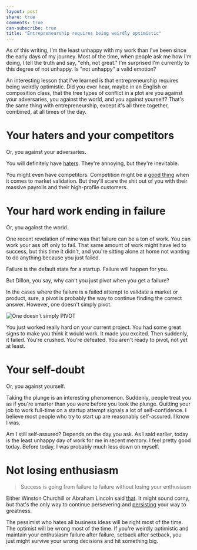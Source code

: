 ```yaml
---
layout: post
share: true
comments: true
can-subscribe: true
title: "Entrepreneurship requires being weirdly optimistic"
---
```


As of this writing, I'm the least unhappy with my work than I've been since the early days of my journey. Most of the time, when people ask me how I'm doing, I tell the truth and say, "ehh, not great." I'm surprised I'm currently to this degree of not unhappy. Is "not unhappy" a valid emotion?

An interesting lesson that I've learned is that entrepreneurship requires being weirdly optimistic. Did you ever hear, maybe in an English or composition class, that the tree types of conflict in a plot are you against your adversaries, you against the world, and you against yourself? That's the same thing with entrepreneurship, except it's all three together, combined, at all times of the day.

# Your haters and your competitors

Or, you against your adversaries.

You will definitely have <a href="http://www.dillonforrest.com/startup/all-about-haters/" target="_blank">haters</a>. They're annoying, but they're inevitable.

You might even have competitors. Competition might be a <a href="http://www.dillonforrest.com/startup/can-i-compete-with-an-existing-idea/" target="_blank">good thing</a> when it comes to market validation. But they'll scare the shit out of you with their massive payrolls and their high-profile customers.

# Your hard work ending in failure

Or, you against the world.

One recent revelation of mine was that failure can be a ton of work. You can work your ass off only to fail. That same amount of work might have led to success, but this time it didn't, and you're sitting alone at home not wanting to do anything because you just failed.

Failure is the default state for a startup. Failure will happen for you.

But Dillon, you say, why can't you just pivot when you get a failure?

In the cases where the failure is a failed attempt to validate a market or product, sure, a pivot is probably the way to continue finding the correct answer. However, one doesn't simply pivot.

<p class="center">
<img src="http://i.imgur.com/GRpUeN1.jpg" alt="One doesn't simply PIVOT" />
</p>

You just worked really hard on your current project. You had some great signs to make you think it would work. It made you excited. Then suddenly, it failed. You're crushed. You're defeated. You aren't ready to pivot, not yet at least.

# Your self-doubt

Or, you against yourself.

Taking the plunge is an interesting phenomenon. Suddenly, people treat you as if you're smarter than you were before you took the plunge. Quitting your job to work full-time on a startup attempt signals a lot of self-confidence. I believe most people who try to start up are reasonably self-assured. I know I was.

Am I still self-assured? Depends on the day you ask. As I said earlier, today is the least unhappy day of work for me in recent memory. I feel pretty good today. Before today, I was probably much less down on myself.

# Not losing enthusiasm

> Success is going from failure to failure without losing your enthusiasm

Either Winston Churchill or Abraham Lincoln said <a href="http://quoteinvestigator.com/2014/06/28/success/" target="_blank">that</a>. It might sound corny, but that's the only way to continue persevering and <a href="http://www.dillonforrest.com/startup/being-persistent-vs-being-annoying/" target="_blank">persisting</a> your way to greatness.

The pessimist who hates all business ideas will be right most of the time. The optimist will be wrong most of the time. If you're weirdly optimistic and maintain your enthusiasm failure after failure, setback after setback, you just might survive your wrong decisions and hit something big.